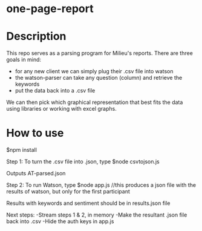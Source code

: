 # one-page-report

Description
===========

This repo serves as a parsing program for Milieu's reports. There are three goals in mind:

- for any new client we can simply plug their .csv file into watson
- the watson-parser can take any question (column) and retrieve the keywords
- put the data back into a .csv file

We can then pick which graphical representation that best fits the data using libraries or working with excel graphs.

How to use
=======
$npm install

Step 1: To turn the .csv file into .json, type
$node csvtojson.js

Outputs AT-parsed.json

Step 2: To run Watson, type
$node app.js //this produces a json file with the results of watson, but only for the first participant

Results with keywords and sentiment should be in results.json file

Next steps:
-Stream steps 1 & 2, in memory
-Make the resultant .json file back into .csv
-Hide the auth keys in app.js
